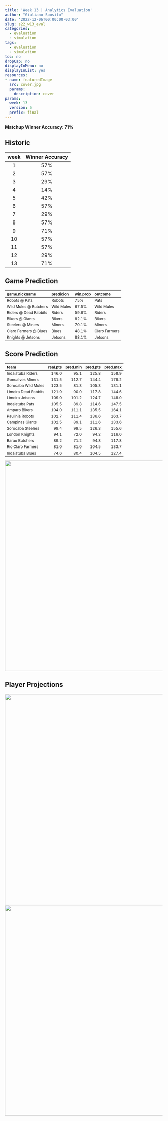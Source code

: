 ```yaml
---
title: 'Week 13 | Analytics Evaluation'
author: "Giuliano Sposito"
date: '2022-12-06T00:00:00-03:00'
slug: s22_w13_eval
categories:
  - evaluation
  - simulation
tags:
  - evaluation
  - simulation
toc: no
dropCap: no
displayInMenu: no
displayInList: yes
resources:
- name: featuredImage
  src: cover.jpg
  params:
    description: cover
params:
  week: 13
  version: 5
  prefix: final
---
```

<script src="{{< blogdown/postref >}}index_files/kePrint/kePrint.js"></script>
<link href="{{< blogdown/postref >}}index_files/lightable/lightable.css" rel="stylesheet" />
<script src="{{< blogdown/postref >}}index_files/kePrint/kePrint.js"></script>
<link href="{{< blogdown/postref >}}index_files/lightable/lightable.css" rel="stylesheet" />

**Matchup Winner Accuracy: 71%**

<!--more-->

## Historic

| week | Winner Accuracy |
|:----:|:---------------:|
| 1    |       57%       |
| 2    |       57%       |
| 3    |       29%       |
| 4    |       14%       |
| 5    |       42%       |
| 6    |       57%       |
| 7    |       29%       |
| 8    |       57%       |
| 9    |       71%       |
| 10   |       57%       |
| 11   |       57%       |
| 12   |       29%       |
| 13   |       71%       |







## Game Prediction

<table class="table" style="font-size: 12px; margin-left: auto; margin-right: auto;">
 <thead>
  <tr>
   <th style="text-align:left;"> game.nickname </th>
   <th style="text-align:left;"> predicion </th>
   <th style="text-align:left;"> win.prob </th>
   <th style="text-align:left;"> outcome </th>
  </tr>
 </thead>
<tbody>
  <tr>
   <td style="text-align:left;"> Robots @ Pats </td>
   <td style="text-align:left;"> Robots </td>
   <td style="text-align:left;"> 75% </td>
   <td style="text-align:left;"> Pats </td>
  </tr>
  <tr>
   <td style="text-align:left;"> Wild Mules @ Butchers </td>
   <td style="text-align:left;"> Wild Mules </td>
   <td style="text-align:left;"> 67.5% </td>
   <td style="text-align:left;"> Wild Mules </td>
  </tr>
  <tr>
   <td style="text-align:left;"> Riders @ Dead Rabbits </td>
   <td style="text-align:left;"> Riders </td>
   <td style="text-align:left;"> 59.6% </td>
   <td style="text-align:left;"> Riders </td>
  </tr>
  <tr>
   <td style="text-align:left;"> Bikers @ Giants </td>
   <td style="text-align:left;"> Bikers </td>
   <td style="text-align:left;"> 82.1% </td>
   <td style="text-align:left;"> Bikers </td>
  </tr>
  <tr>
   <td style="text-align:left;"> Steelers @ Miners </td>
   <td style="text-align:left;"> Miners </td>
   <td style="text-align:left;"> 70.1% </td>
   <td style="text-align:left;"> Miners </td>
  </tr>
  <tr>
   <td style="text-align:left;"> Claro Farmers @ Blues </td>
   <td style="text-align:left;"> Blues </td>
   <td style="text-align:left;"> 48.1% </td>
   <td style="text-align:left;"> Claro Farmers </td>
  </tr>
  <tr>
   <td style="text-align:left;"> Knights @ Jetsons </td>
   <td style="text-align:left;"> Jetsons </td>
   <td style="text-align:left;"> 88.1% </td>
   <td style="text-align:left;"> Jetsons </td>
  </tr>
</tbody>
</table>


## Score Prediction

<table class="table" style="font-size: 12px; margin-left: auto; margin-right: auto;">
 <thead>
  <tr>
   <th style="text-align:left;"> team </th>
   <th style="text-align:right;"> real.pts </th>
   <th style="text-align:right;"> pred.min </th>
   <th style="text-align:right;"> pred.pts </th>
   <th style="text-align:right;"> pred.max </th>
  </tr>
 </thead>
<tbody>
  <tr>
   <td style="text-align:left;"> Indaiatuba Riders </td>
   <td style="text-align:right;"> 146.0 </td>
   <td style="text-align:right;"> 95.1 </td>
   <td style="text-align:right;"> 125.8 </td>
   <td style="text-align:right;"> 158.9 </td>
  </tr>
  <tr>
   <td style="text-align:left;"> Goncalves Miners </td>
   <td style="text-align:right;"> 131.5 </td>
   <td style="text-align:right;"> 112.7 </td>
   <td style="text-align:right;"> 144.4 </td>
   <td style="text-align:right;"> 178.2 </td>
  </tr>
  <tr>
   <td style="text-align:left;"> Sorocaba Wild Mules </td>
   <td style="text-align:right;"> 123.5 </td>
   <td style="text-align:right;"> 81.3 </td>
   <td style="text-align:right;"> 105.3 </td>
   <td style="text-align:right;"> 131.1 </td>
  </tr>
  <tr>
   <td style="text-align:left;"> Limeira Dead Rabbits </td>
   <td style="text-align:right;"> 121.9 </td>
   <td style="text-align:right;"> 90.0 </td>
   <td style="text-align:right;"> 117.8 </td>
   <td style="text-align:right;"> 144.6 </td>
  </tr>
  <tr>
   <td style="text-align:left;"> Limeira Jetsons </td>
   <td style="text-align:right;"> 109.0 </td>
   <td style="text-align:right;"> 101.2 </td>
   <td style="text-align:right;"> 124.7 </td>
   <td style="text-align:right;"> 148.0 </td>
  </tr>
  <tr>
   <td style="text-align:left;"> Indaiatuba Pats </td>
   <td style="text-align:right;"> 105.5 </td>
   <td style="text-align:right;"> 89.8 </td>
   <td style="text-align:right;"> 114.6 </td>
   <td style="text-align:right;"> 147.5 </td>
  </tr>
  <tr>
   <td style="text-align:left;"> Amparo Bikers </td>
   <td style="text-align:right;"> 104.0 </td>
   <td style="text-align:right;"> 111.1 </td>
   <td style="text-align:right;"> 135.5 </td>
   <td style="text-align:right;"> 164.1 </td>
  </tr>
  <tr>
   <td style="text-align:left;"> Paulinia Robots </td>
   <td style="text-align:right;"> 102.7 </td>
   <td style="text-align:right;"> 111.4 </td>
   <td style="text-align:right;"> 136.6 </td>
   <td style="text-align:right;"> 163.7 </td>
  </tr>
  <tr>
   <td style="text-align:left;"> Campinas Giants </td>
   <td style="text-align:right;"> 102.5 </td>
   <td style="text-align:right;"> 89.1 </td>
   <td style="text-align:right;"> 111.6 </td>
   <td style="text-align:right;"> 133.6 </td>
  </tr>
  <tr>
   <td style="text-align:left;"> Sorocaba Steelers </td>
   <td style="text-align:right;"> 99.4 </td>
   <td style="text-align:right;"> 99.5 </td>
   <td style="text-align:right;"> 126.3 </td>
   <td style="text-align:right;"> 155.6 </td>
  </tr>
  <tr>
   <td style="text-align:left;"> London Knights </td>
   <td style="text-align:right;"> 94.1 </td>
   <td style="text-align:right;"> 72.0 </td>
   <td style="text-align:right;"> 94.2 </td>
   <td style="text-align:right;"> 116.0 </td>
  </tr>
  <tr>
   <td style="text-align:left;"> Barao Butchers </td>
   <td style="text-align:right;"> 89.2 </td>
   <td style="text-align:right;"> 71.2 </td>
   <td style="text-align:right;"> 94.8 </td>
   <td style="text-align:right;"> 117.8 </td>
  </tr>
  <tr>
   <td style="text-align:left;"> Rio Claro Farmers </td>
   <td style="text-align:right;"> 81.0 </td>
   <td style="text-align:right;"> 81.0 </td>
   <td style="text-align:right;"> 104.5 </td>
   <td style="text-align:right;"> 133.7 </td>
  </tr>
  <tr>
   <td style="text-align:left;"> Indaiatuba Blues </td>
   <td style="text-align:right;"> 74.6 </td>
   <td style="text-align:right;"> 80.4 </td>
   <td style="text-align:right;"> 104.5 </td>
   <td style="text-align:right;"> 127.4 </td>
  </tr>
</tbody>
</table>


<img src="{{< blogdown/postref >}}index_files/figure-html/scoreChart-1.png" width="672" />

## Player Projections

<img src="{{< blogdown/postref >}}index_files/figure-html/pointsProj-1.png" width="672" />

<img src="{{< blogdown/postref >}}index_files/figure-html/projErrors-1.png" width="672" />

